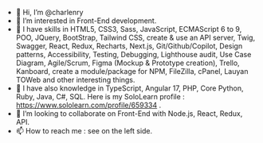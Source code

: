 - 👋 Hi, I’m @charlenry
- 👀 I’m interested in Front-End development.
- 🌱 I have skills in HTML5, CSS3, Sass, JavaScript, ECMAScript 6 to 9, POO, JQuery, BootStrap, Tailwind CSS, create & use an API server, Twig, Swagger, React, Redux, Recharts, Next.js, Git/Github/Copilot, Design patterns, Accessibility, Testing, Debugging, Lighthouse audit, Use Case Diagram, Agile/Scrum, Figma (Mockup & Prototype creation), Trello, Kanboard, create a module/package for NPM, FileZilla, cPanel, Lauyan TOWeb and other interesting things.
- 🌱 I have also knowledge in TypeScript, Angular 17, PHP, Core Python, Ruby, Java, C#, SQL. Here is my SoloLearn profile : https://www.sololearn.com/profile/659334 .
- 💞️ I’m looking to collaborate on Front-End with Node.js, React, Redux, API.
- 📫 How to reach me : see on the left side.

<!---
charlenry/charlenry is a ✨ special ✨ repository because its `README.md` (this file) appears on your GitHub profile.
You can click the Preview link to take a look at your changes.
--->
